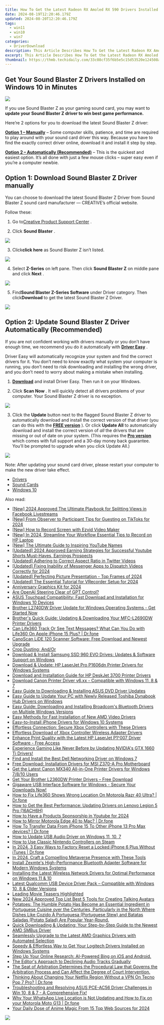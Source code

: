```yaml
---
title: How To Get the Latest Radeon RX Amoled RX 590 Drivers Installed on Your PC
date: 2024-08-19T12:20:46.179Z
updated: 2024-08-20T12:20:46.179Z
tags:
  - win11
  - win10
  - win7
categories:
  - DriverDownload
description: This Article Describes How To Get the Latest Radeon RX Amoled RX 590 Drivers Installed on Your PC
excerpt: This Article Describes How To Get the Latest Radeon RX Amoled RX 590 Drivers Installed on Your PC
thumbnail: https://thmb.techidaily.com/33c08cf35f6b5e5c15d53520e124508a521ab9ce21cadff2a0841b9ab0ad5414.jpg
---
```


## Get Your Sound Blaster Z Drivers Installed on Windows 10 in Minutes

![](https://images.drivereasy.com/wp-content/uploads/2017/02/hero-sbz-1-e1487735850209.png)

 If you use Sound Blaster Z as your gaming sound card, you may want to **update your Sound Blaster Z driver to win best game performance.**

 Here’re 2 options for you to download the latest Sound Blaster Z driver:

[**Option 1 – Manually**](https://tools.techidaily.com/drivereasy/download/) – Some computer skills, patience, and time are required to play around with your sound card driver this way. Because you have to find the exactly correct driver online, download it and install it step by step.

**[Option 2 – Automatically (Recommended)](https://www.drivereasy.com/knowledge/sound-blaster-z-driver-download-windows-10/#option2)**  – This is the quickest and easiest option. It’s all done with just a few mouse clicks – super easy even if you’re a computer newbie.

## Option 1: Download Sound Blaster Z Driver manually

 You can choose to download the latest Sound Blaster Z Driver from Sound Blaster Z sound card manufacturer — CREATIVE’s official website.

Follow these:

 1) Go to[Creative Product Support Center](http://support.creative.com/?%5Fga=1.60682088.478285597.1487728150) .

 2) Click **Sound Blaster** .

![](https://images.drivereasy.com/wp-content/uploads/2017/02/1-27.png)

 3) Click**click here** as Sound Blaster Z isn’t listed.

![](https://images.drivereasy.com/wp-content/uploads/2017/02/2-26.png)

 4) Select **Z-Series**  on left pane. Then click **Sound Blaster Z**  on middle pane and click **Next** .

![](https://images.drivereasy.com/wp-content/uploads/2017/02/3-19.png)

 5) Find**Sound Blaster Z-Series Software** under Driver category. Then click**Download** to get the latest Sound Blaster Z Driver.

![](https://images.drivereasy.com/wp-content/uploads/2017/02/4-16.png)

## Option 2: Update Sound Blaster Z Driver Automatically (Recommended)

 If you are not confident working with drivers manually or you don’t have enough time, we recommend you do it automatically with **[Driver Easy](https://tools.techidaily.com/drivereasy/download/)** .

 Driver Easy will automatically recognize your system and find the correct drivers for it. You don’t need to know exactly what system your computer is running, you don’t need to risk downloading and installing the wrong driver, and you don’t need to worry about making a mistake when installing.

 1) **[Download](https://tools.techidaily.com/drivereasy/download/)**   and install Driver Easy. Then run it on your Windows.

 2) Click **Scan Now** .  It will quickly detect all drivers problems of your computer. Your Sound Blaster Z driver is no exception.

![](https://images.drivereasy.com/wp-content/uploads/2017/10/img_59edc1f8e7470.jpg)

 3) Click the **Update**  button next to the flagged Sound Blaster Z driver to automatically download and install the correct version of that driver (you can do this with the **[FREE version](https://tools.techidaily.com/drivereasy/download/)**  ).
Or click **Update All**  to automatically download and install the correct version of _all_  the drivers that are missing or out of date on your system. (This requires the **[Pro version](https://tools.techidaily.com/drivereasy/download/)**  which comes with full support and a 30-day money back guarantee. You’ll be prompted to upgrade when you click Update All.)

![](https://images.drivereasy.com/wp-content/uploads/2017/02/Sound-Z.jpg)

 Note: After updating your sound card driver, please restart your computer to make the new driver take effect.

* [Drivers](https://tools.techidaily.com/drivereasy/download/)
* [Sound Cards](https://tools.techidaily.com/drivereasy/download/)
* [Windows 10](https://tools.techidaily.com/drivereasy/download/)

<ins class="adsbygoogle"
     style="display:block"
     data-ad-format="autorelaxed"
     data-ad-client="ca-pub-7571918770474297"
     data-ad-slot="1223367746"></ins>



<ins class="adsbygoogle"
     style="display:block"
     data-ad-client="ca-pub-7571918770474297"
     data-ad-slot="8358498916"
     data-ad-format="auto"
     data-full-width-responsive="true"></ins>

<span class="atpl-alsoreadstyle">Also read:</span>
<div><ul>
<li><a href="https://facebook-videos.techidaily.com/new-2024-approved-the-ultimate-playbook-for-splitting-views-in-facebook-livestreams/"><u>[New] 2024 Approved  The Ultimate Playbook for Splitting Views in Facebook Livestreams</u></a></li>
<li><a href="https://tiktok-clips.techidaily.com/new-from-observer-to-participant-tips-for-guesting-on-tiktoks-for-2024/"><u>[New] From Observer to Participant  Tips for Guesting on TikToks for 2024</u></a></li>
<li><a href="https://screen-capture.techidaily.com/new-how-to-record-screen-with-ezvid-video-maker/"><u>[New] How to Record Screen with Ezvid Video Maker</u></a></li>
<li><a href="https://screen-recording.techidaily.com/new-in-2024-streamline-your-workflow-essential-tips-to-record-on-hp-laptop/"><u>[New] In 2024, Streamline Your Workflow  Essential Tips to Record on HP Laptop</u></a></li>
<li><a href="https://facebook-video-footage.techidaily.com/new-the-ultimate-guide-to-inspiring-youtube-names/"><u>[New] The Ultimate Guide to Inspiring YouTube Names</u></a></li>
<li><a href="https://facebook-record-videos.techidaily.com/updated-2024-approved-earning-strategies-for-successful-youtube-shorts-must-haves-earnings-prospects/"><u>[Updated] 2024 Approved  Earning Strategies for Successful Youtube Shorts  Must-Haves, Earnings Prospects</u></a></li>
<li><a href="https://twitter-videos.techidaily.com/updated-adhering-to-correct-aspect-ratio-in-twitter-videos/"><u>[Updated] Adhering to Correct Aspect Ratio in Twitter Videos</u></a></li>
<li><a href="https://facebook-video-recording.techidaily.com/updated-fixing-inability-of-messenger-apps-to-dispatch-videos-correctly-for-2024/"><u>[Updated] Fixing Inability of Messenger Apps to Dispatch Videos Correctly for 2024</u></a></li>
<li><a href="https://extra-skills.techidaily.com/updated-perfecting-picture-presentation-top-frames-of-2024/"><u>[Updated] Perfecting Picture Presentation - Top Frames of 2024</u></a></li>
<li><a href="https://visual-screen-recording.techidaily.com/updated-the-essential-tutorial-for-vrecorder-setup-for-2024/"><u>[Updated] The Essential Tutorial for VRecorder Setup for 2024</u></a></li>
<li><a href="https://screen-capture.techidaily.com/anniversary-graphics-kit-for-2024/"><u>Anniversary Graphics Kit for 2024</u></a></li>
<li><a href="https://tech-hub.techidaily.com/are-openai-steering-clear-of-gpt-control/"><u>Are OpenAI Steering Clear of GPT Control?</u></a></li>
<li><a href="https://hardware-help.techidaily.com/asus-touchpad-compatibility-fast-download-and-installation-for-windows-10-devices/"><u>ASUS Touchpad Compatibility: Fast Download and Installation for Windows 10 Devices</u></a></li>
<li><a href="https://hardware-help.techidaily.com/brother-l2740dw-driver-update-for-windows-operating-systems-get-started-now/"><u>Brother L2740DW Driver Update for Windows Operating Systems - Get Started Now</u></a></li>
<li><a href="https://hardware-help.techidaily.com/brothers-quick-guide-updating-and-downloading-your-mfc-l2690dw-printer-drivers/"><u>Brother's Quick Guide: Updating & Downloading Your MFC-L2690DW Printer Drivers</u></a></li>
<li><a href="https://fake-location.techidaily.com/can-life360-track-or-see-text-messages-what-can-you-do-with-life360-on-apple-iphone-15-plus-drfone-by-drfone-virtual-ios/"><u>Can Life360 Track Or See Text Messages? What Can You Do with Life360 On Apple iPhone 15 Plus? | Dr.fone</u></a></li>
<li><a href="https://hardware-help.techidaily.com/canoscan-lide-120-scanner-software-free-download-and-newest-upgrade/"><u>CanoScan LiDE 120 Scanner Software: Free Download and Newest Upgrade</u></a></li>
<li><a href="https://hardware-help.techidaily.com/crop-dusting-andor/"><u>Crop Dusting; And/Or</u></a></li>
<li><a href="https://hardware-help.techidaily.com/download-and-install-samsung-ssd-960-evo-drives-updates-and-software-support-on-windows/"><u>Download & Install Samsung SSD 960 EVO Drives: Updates & Software Support on Windows</u></a></li>
<li><a href="https://hardware-help.techidaily.com/download-and-update-hp-laserjet-pro-p1606dn-printer-drivers-for-windows-systems/"><u>Download & Update: HP LaserJet Pro P1606dn Printer Drivers for Windows Systems</u></a></li>
<li><a href="https://hardware-help.techidaily.com/download-and-installation-guide-for-hp-deskjet-3700-printer-drivers/"><u>Download and Installation Guide for HP DeskJet 3700 Printer Drivers</u></a></li>
<li><a href="https://hardware-help.techidaily.com/download-canon-printer-driver-v6xx-compatible-with-windows-11-8-and-7/"><u>Download Canon Printer Driver v6.xx - Compatible with Windows 11, 8 & 7</u></a></li>
<li><a href="https://hardware-help.techidaily.com/easy-guide-to-downloading-and-installing-asus-dvd-driver-updates/"><u>Easy Guide to Downloading & Installing ASUS DVD Driver Updates</u></a></li>
<li><a href="https://hardware-help.techidaily.com/easy-guide-to-update-your-pc-with-newly-released-toshiba-dynabook-hub-drivers-on-windows/"><u>Easy Guide to Update Your PC with Newly Released Toshiba Dynabook Hub Drivers on Windows</u></a></li>
<li><a href="https://hardware-help.techidaily.com/easy-guide-downloading-and-installing-broadcoms-bluetooth-drivers-on-multiple-windows-versions/"><u>Easy Guide: Downloading and Installing Broadcom's Bluetooth Drivers on Multiple Windows Versions</u></a></li>
<li><a href="https://hardware-help.techidaily.com/easy-methods-for-fast-installation-of-new-amd-video-drivers/"><u>Easy Methods for Fast Installation of New AMD Video Drivers</u></a></li>
<li><a href="https://hardware-help.techidaily.com/easy-to-install-iphone-drivers-for-windows-10-systems/"><u>Easy-to-Install iPhone Drivers for Windows 10 Systems</u></a></li>
<li><a href="https://hardware-help.techidaily.com/effortless-connection-secure-xbox-controllers-with-these-drivers/"><u>Effortless Connection: Secure Xbox Controllers with These Drivers</u></a></li>
<li><a href="https://hardware-help.techidaily.com/effortless-download-of-xbox-controller-wireless-adapter-drivers/"><u>Effortless Download of Xbox Controller Wireless Adapter Drivers</u></a></li>
<li><a href="https://hardware-help.techidaily.com/enhance-print-quality-with-the-latest-hp-laserjet-p1007-driver-software-free-access/"><u>Enhance Print Quality with the Latest HP LaserJet P1^007 Driver Software - Free Access</u></a></li>
<li><a href="https://hardware-help.techidaily.com/experience-gaming-like-never-before-by-updating-nvidias-gtx-1660-ti-drivers/"><u>Experience Gaming Like Never Before by Updating NVIDIA's GTX 1660 Ti Drivers!</u></a></li>
<li><a href="https://hardware-help.techidaily.com/find-and-install-the-best-dell-networking-driver-on-windows-7/"><u>Find and Install the Best Dell Networking Driver on Windows 7</u></a></li>
<li><a href="https://hardware-help.techidaily.com/free-download-installation-drivers-for-msi-z370-a-pro-motherboard/"><u>Free Download: Installation Drivers for MSI Z370-A Pro Motherboard</u></a></li>
<li><a href="https://hardware-help.techidaily.com/get-the-latest-canon-mx340-all-in-one-printer-drivers-for-windows-7810-users/"><u>Get the Latest Canon MX340 All-in-One Printer Drivers for Windows 7/8/10 Users</u></a></li>
<li><a href="https://hardware-help.techidaily.com/get-your-brother-l2360dw-printer-drivers-free-download/"><u>Get Your Brother L2360DW Printer Drivers – Free Download</u></a></li>
<li><a href="https://hardware-help.techidaily.com/1722959887831-gigaware-usb-interface-software-for-windows-secure-your-downloads-now/"><u>Gigaware USB Interface Software for Windows - Secure Your Downloads Now!</u></a></li>
<li><a href="https://fake-location.techidaily.com/how-to-fix-life360-shows-wrong-location-on-motorola-razr-40-ultra-drfone-by-drfone-virtual-android/"><u>How to Fix Life360 Shows Wrong Location On Motorola Razr 40 Ultra? | Dr.fone</u></a></li>
<li><a href="https://hardware-help.techidaily.com/how-to-get-the-best-performance-updating-drivers-on-lenovo-legion-5-pro-16ach6h/"><u>How to Get the Best Performance: Updating Drivers on Lenovo Legion 5 Pro (16ACH6H)</u></a></li>
<li><a href="https://some-techniques.techidaily.com/how-to-have-a-products-sponsorship-in-youtube-for-2024/"><u>How to Have a Products Sponsorship in Youtube for 2024</u></a></li>
<li><a href="https://screen-mirror.techidaily.com/how-to-mirror-motorola-edge-40-to-mac-drfone-by-drfone-android/"><u>How to Mirror Motorola Edge 40 to Mac? | Dr.fone</u></a></li>
<li><a href="https://review-topics.techidaily.com/how-to-transfer-data-from-iphone-15-to-other-iphone-13-pro-max-devices-drfone-by-drfone-transfer-data-from-ios-transfer-data-from-ios/"><u>How To Transfer Data From iPhone 15 To Other iPhone 13 Pro Max devices? | Dr.fone</u></a></li>
<li><a href="https://hardware-help.techidaily.com/how-to-update-usb-audio-driver-on-windows-11-10-7/"><u>How to Update USB Audio Driver on Windows 11, 10, 7</u></a></li>
<li><a href="https://games-able.techidaily.com/how-to-use-classic-nintendo-controllers-on-steam/"><u>How to Use Classic Nintendo Controllers on Steam</u></a></li>
<li><a href="https://iphone-unlock.techidaily.com/in-2024-3-easy-ways-to-factory-reset-a-locked-iphone-6-plus-without-itunes-drfone-by-drfone-ios/"><u>In 2024, 3 Easy Ways to Factory Reset a Locked iPhone 6 Plus Without iTunes | Dr.fone</u></a></li>
<li><a href="https://extra-information.techidaily.com/in-2024-craft-a-compelling-metaverse-presence-with-these-tools/"><u>In 2024, Craft a Compelling Metaverse Presence with These Tools</u></a></li>
<li><a href="https://hardware-help.techidaily.com/install-zexmtes-high-performance-bluetooth-adapter-software-for-modern-windows-systems/"><u>Install Zexmte's High-Performance Bluetooth Adapter Software for Modern Windows Systems</u></a></li>
<li><a href="https://hardware-help.techidaily.com/installing-the-latest-wireless-network-drivers-for-optimal-performance-on-windows-11-and-10/"><u>Installing the Latest Wireless Network Drivers for Optimal Performance on Windows 11 & 10</u></a></li>
<li><a href="https://hardware-help.techidaily.com/1722965236908-latest-qualcomm-usb-device-driver-pack-compatible-with-windows-10-8-and-older-versions/"><u>Latest Qualcomm USB Device Driver Pack – Compatible with Windows 10, 8 & Older Versions</u></a></li>
<li><a href="https://extra-tips.techidaily.com/leading-movie-teasers-highlighted/"><u>Leading Movie Teasers Highlighted</u></a></li>
<li><a href="https://ai-topics.techidaily.com/new-2024-approved-top-list-best-5-tools-for-creating-talking-avatars/"><u>New 2024 Approved Top List Best 5 Tools for Creating Talking Avatars</u></a></li>
<li><a href="https://program-issues.techidaily.com/potatoes-the-humble-potato-has-become-an-essential-ingredient-in-portuguese-cuisine-over-the-centuries-particularly-in-the-north-where-dishes-like-cozido-a-349/"><u>Potatoes: The Humble Potato Has Become an Essential Ingredient in Portuguese Cuisine over the Centuries, Particularly in the North Where Dishes Like Cozido À Portuguesa (Portuguese Stew) and Batatas Saladas (Potato Salad) Are Popular Year-Round.</u></a></li>
<li><a href="https://hardware-help.techidaily.com/quick-downloading-and-updating-your-step-by-step-guide-to-the-newest-amd-smbus-driver/"><u>Quick Downloading & Updating: Your Step-by-Step Guide to the Newest AMD SMBus Driver</u></a></li>
<li><a href="https://hardware-help.techidaily.com/seamlessly-upgrade-to-the-latest-amd-graphics-drivers-with-automated-selection/"><u>Seamlessly Upgrade to the Latest AMD Graphics Drivers with Automated Selection</u></a></li>
<li><a href="https://hardware-help.techidaily.com/speedy-and-effortless-way-to-get-your-logitech-drivers-installed-on-windows-systems/"><u>Speedy & Effortless Way to Get Your Logitech Drivers Installed on Windows Systems</u></a></li>
<li><a href="https://tech-revival.techidaily.com/step-up-your-online-research-ai-powered-bing-on-ios-and-android/"><u>Step Up Your Online Research: AI-Powered Bing on iOS and Android.</u></a></li>
<li><a href="https://extra-lessons.techidaily.com/the-editors-approach-to-declining-audio-tracks-gradually/"><u>The Editor's Approach to Declining Audio Tracks Gradually</u></a></li>
<li><a href="https://hardware-help.techidaily.com/1722965824999-the-seat-of-arbitration-determines-the-procedural-law-that-governs-the-arbitration-process-and-can-affect-the-degree-of-court-intervention/"><u>The Seat of Arbitration Determines the Procedural Law that Governs the Arbitration Process and Can Affect the Degree of Court Intervention.</u></a></li>
<li><a href="https://fake-location.techidaily.com/thinking-about-changing-your-netflix-region-without-a-vpn-on-tecno-pop-7-pro-drfone-by-drfone-virtual-android/"><u>Thinking About Changing Your Netflix Region Without a VPN On Tecno Pop 7 Pro? | Dr.fone</u></a></li>
<li><a href="https://hardware-help.techidaily.com/troubleshooting-and-resolving-asus-pce-ac56-driver-challenges-in-win-10-8-and-7-a-comprehensive-fix/"><u>Troubleshooting and Resolving ASUS PCE-AC56 Driver Challenges in Win 10, 8 & 7 - A Comprehensive Fix!</u></a></li>
<li><a href="https://location-social.techidaily.com/why-your-whatsapp-live-location-is-not-updating-and-how-to-fix-on-your-motorola-moto-g13-drfone-by-drfone-virtual-android/"><u>Why Your WhatsApp Live Location is Not Updating and How to Fix on your Motorola Moto G13 | Dr.fone</u></a></li>
<li><a href="https://facebook-video-share.techidaily.com/your-daily-dose-of-anime-magic-from-15-top-web-sources-for-2024/"><u>Your Daily Dose of Anime Magic From 15 Top Web Sources for 2024</u></a></li>
</ul></div>

<!-- affiliate ads begin -->
<a href="https://store.nero.com/order/checkout.php?PRODS=22889392&QTY=1&AFFILIATE=108875&CART=1"><img src="http://webstatic.nero.com/nero2015-com-wAssets/img/affiliate/media/banner728-90eng.jpg" border="0"></a>
<!-- affiliate ads end -->